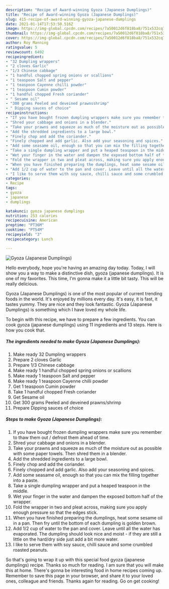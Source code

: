 ```yaml
---
description: "Recipe of Award-winning Gyoza (Japanese Dumplings)"
title: "Recipe of Award-winning Gyoza (Japanese Dumplings)"
slug: 415-recipe-of-award-winning-gyoza-japanese-dumplings
date: 2021-01-14T17:53:50.516Z
image: https://img-global.cpcdn.com/recipes/7a50012d6f818ba8/751x532cq70/gyoza-japanese-dumplings-recipe-main-photo.jpg
thumbnail: https://img-global.cpcdn.com/recipes/7a50012d6f818ba8/751x532cq70/gyoza-japanese-dumplings-recipe-main-photo.jpg
cover: https://img-global.cpcdn.com/recipes/7a50012d6f818ba8/751x532cq70/gyoza-japanese-dumplings-recipe-main-photo.jpg
author: Roy Manning
ratingvalue: 5
reviewcount: 6492
recipeingredient:
- "32 Dumpling wrappers"
- "2 cloves Garlic"
- "1/3 Chinese cabbage"
- "1 handful chopped spring onions or scallions"
- "1 teaspoon Salt and pepper"
- "1 teaspoon Cayenne chilli powder"
- "1 teaspoon Cumin powder"
- "1 handful chopped Fresh coriander"
- " Sesame oil"
- "300 grams Peeled and deveined prawnsshrimp"
- " Dipping sauces of choice"
recipeinstructions:
- "If you have bought frozen dumpling wrappers make sure you remember to thaw them out / defrost them ahead of time."
- "Shred your cabbage and onions in a blender."
- "Take your prawns and squeeze as much of the moisture out as possible with some paper towels. Then shred them in a blender."
- "Add the shredded ingredients to a large bowl."
- "Finely chop and add the coriander."
- "Finely chopped and add garlic. Also add your seasoning and spices."
- "Add some seasame oil, enough so that you can mix the filling together into a paste."
- "Take a single dumpling wrapper and put a heaped teaspoon in the middle."
- "Wet your finger in the water and dampen the exposed bottom half of the wrapper."
- "Fold the wrapper in two and pleat across, making sure you apply enough pressure so that the edges stick."
- "When you have finished preparing the dumplings, heat some sesame oil in a pan. Then fry until the bottom of each dumpling is golden brown."
- "Add 1/2 cup of water to the pan and cover. Leave until all the water has evaporated. The dumpling should look nice and moist - if they are still a little on the hard/dry side just add a bit more water."
- "I like to serve them with soy sauce, chilli sauce and some crumbled roasted peanuts."
categories:
- Recipe
tags:
- gyoza
- japanese
- dumplings

katakunci: gyoza japanese dumplings 
nutrition: 253 calories
recipecuisine: American
preptime: "PT36M"
cooktime: "PT54M"
recipeyield: "3"
recipecategory: Lunch

---
```



![Gyoza (Japanese Dumplings)](https://img-global.cpcdn.com/recipes/7a50012d6f818ba8/751x532cq70/gyoza-japanese-dumplings-recipe-main-photo.jpg)

Hello everybody, hope you're having an amazing day today. Today, I will show you a way to make a distinctive dish, gyoza (japanese dumplings). It is one of my favorites. This time, I'm gonna make it a little bit tasty. This will be really delicious.

Gyoza (Japanese Dumplings) is one of the most popular of current trending foods in the world. It's enjoyed by millions every day. It's easy, it is fast, it tastes yummy. They are nice and they look fantastic. Gyoza (Japanese Dumplings) is something which I have loved my whole life.




To begin with this recipe, we have to prepare a few ingredients. You can cook gyoza (japanese dumplings) using 11 ingredients and 13 steps. Here is how you cook that.

<!--inarticleads1-->

##### The ingredients needed to make Gyoza (Japanese Dumplings):

1. Make ready 32 Dumpling wrappers
1. Prepare 2 cloves Garlic
1. Prepare 1/3 Chinese cabbage
1. Make ready 1 handful chopped spring onions or scallions
1. Make ready 1 teaspoon Salt and pepper
1. Make ready 1 teaspoon Cayenne chilli powder
1. Get 1 teaspoon Cumin powder
1. Take 1 handful chopped Fresh coriander
1. Get  Sesame oil
1. Get 300 grams Peeled and deveined prawns/shrimp
1. Prepare  Dipping sauces of choice




<!--inarticleads2-->

##### Steps to make Gyoza (Japanese Dumplings):

1. If you have bought frozen dumpling wrappers make sure you remember to thaw them out / defrost them ahead of time.
1. Shred your cabbage and onions in a blender.
1. Take your prawns and squeeze as much of the moisture out as possible with some paper towels. Then shred them in a blender.
1. Add the shredded ingredients to a large bowl.
1. Finely chop and add the coriander.
1. Finely chopped and add garlic. Also add your seasoning and spices.
1. Add some seasame oil, enough so that you can mix the filling together into a paste.
1. Take a single dumpling wrapper and put a heaped teaspoon in the middle.
1. Wet your finger in the water and dampen the exposed bottom half of the wrapper.
1. Fold the wrapper in two and pleat across, making sure you apply enough pressure so that the edges stick.
1. When you have finished preparing the dumplings, heat some sesame oil in a pan. Then fry until the bottom of each dumpling is golden brown.
1. Add 1/2 cup of water to the pan and cover. Leave until all the water has evaporated. The dumpling should look nice and moist - if they are still a little on the hard/dry side just add a bit more water.
1. I like to serve them with soy sauce, chilli sauce and some crumbled roasted peanuts.




So that's going to wrap it up with this special food gyoza (japanese dumplings) recipe. Thanks so much for reading. I am sure that you will make this at home. There's gonna be interesting food in home recipes coming up. Remember to save this page in your browser, and share it to your loved ones, colleague and friends. Thanks again for reading. Go on get cooking!
